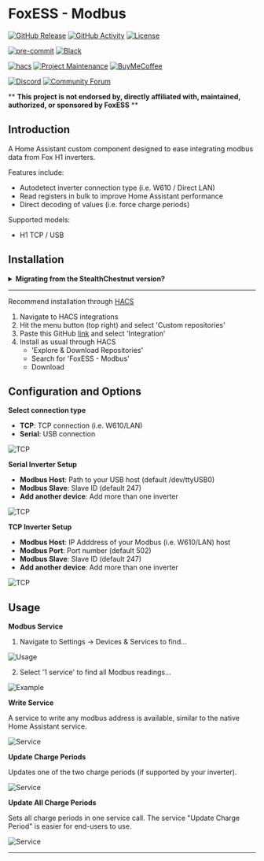 # FoxESS - Modbus

[![GitHub Release][releases-shield]][releases]
[![GitHub Activity][commits-shield]][commits]
[![License][license-shield]](LICENSE)

[![pre-commit][pre-commit-shield]][pre-commit]
[![Black][black-shield]][black]

[![hacs][hacsbadge]][hacs]
[![Project Maintenance][maintenance-shield]][user_profile]
[![BuyMeCoffee][buymecoffeebadge]][buymecoffee]

[![Discord][discord-shield]][discord]
[![Community Forum][forum-shield]][forum]

\*\* **This project is not endorsed by, directly affiliated with, maintained, authorized, or sponsored by FoxESS** \*\*

## Introduction

A Home Assistant custom component designed to ease integrating modbus data from Fox H1 inverters.

Features include:

- Autodetect inverter connection type (i.e. W610 / Direct LAN)
- Read registers in bulk to improve Home Assistant performance
- Direct decoding of values (i.e. force charge periods)

Supported models:

- H1 TCP / USB

## Installation

<details>
   <summary><b>Migrating from the StealthChestnut version?</b></summary></p>

NOTE: When transferring away from the StealthChestnut HA-FoxESS-Modbus version, before installing this integration please remove the modbus: include from the configuration.yaml, it will look similar to this (depending on the path you chose)

`modbus: !include custom_components/foxmodbuslan/modbusUSB.yaml`

AND if you have added the custom sensors (example listed below), remove them from your configuration.yaml as they are now provided from within the integration.

```
  - name: "Battery Discharge"
    device_class: "power"
    unit_of_measurement: "kW"
    state: >
       {% if (states('sensor.battery_discharge_power') | float(default=0) ) > 0 %}
       {{ states('sensor.battery_discharge_power') | float(default=0) * 1 }}
       {% else %}
       0
       {% endif %}
```

Save the configuration.yaml, Check Configuration is OK and Restart Home Assistant

Now install the FoxESS modbus integration via HACS

</details>

---

Recommend installation through [HACS][hacs]

1. Navigate to HACS integrations
2. Hit the menu button (top right) and select 'Custom repositories'
3. Paste this GitHub [link][foxess_modbus] and select 'Integration'
4. Install as usual through HACS
   - 'Explore & Download Repositories'
   - Search for 'FoxESS - Modbus'
   - Download

## Configuration and Options

<b>Select connection type</b></p>

- **TCP**: TCP connection (i.e. W610/LAN)
- **Serial**: USB connection

![TCP](images/select.png)

<b>Serial Inverter Setup</b></p>

- **Modbus Host**: Path to your USB host (default /dev/ttyUSB0)
- **Modbus Slave**: Slave ID (default 247)
- **Add another device**: Add more than one inverter

![TCP](images/serial.png)

<b>TCP Inverter Setup</b></p>

- **Modbus Host**: IP Adddress of your Modbus (i.e. W610/LAN) host
- **Modbus Port**: Port number (default 502)
- **Modbus Slave**: Slave ID (default 247)
- **Add another device**: Add more than one inverter

![TCP](images/tcp.png)

## Usage

<b>Modbus Service</b></p>

1. Navigate to Settings -> Devices & Services to find...

![Usage](images/usage.png)

2. Select '1 service' to find all Modbus readings...

![Example](images/example.png)

<b>Write Service</b></p>

A service to write any modbus address is available, similar to the native Home Assistant service.

![Service](images/svc-write.png)

<b>Update Charge Periods</b></p>

Updates one of the two charge periods (if supported by your inverter).

![Service](images/svc-charge-1.png)

<b>Update All Charge Periods</b></p>

Sets all charge periods in one service call. The service "Update Charge Period" is easier for end-users to use.

![Service](images/svc-charge-2.png)

---

[black]: https://github.com/psf/black
[black-shield]: https://img.shields.io/badge/code%20style-black-000000.svg?style=for-the-badge
[buymecoffee]: https://www.buymeacoffee.com/nathanmarlor
[buymecoffeebadge]: https://img.shields.io/badge/buy%20me%20a%20coffee-donate-yellow.svg?style=for-the-badge
[commits-shield]: https://img.shields.io/github/commit-activity/y/nathanmarlor/foxess_modbus.svg?style=for-the-badge
[commits]: https://github.com/nathanmarlor/foxess_modbus/commits/main
[hacs]: https://hacs.xyz
[hacsbadge]: https://img.shields.io/badge/HACS-Custom-orange.svg?style=for-the-badge
[discord]: https://discord.gg/Qa5fW2R
[discord-shield]: https://img.shields.io/discord/330944238910963714.svg?style=for-the-badge
[foxessimg]: https://github.com/home-assistant/brands/raw/master/custom_integrations/foxess/logo.png
[foxess_modbus]: https://github.com/nathanmarlor/foxess_modbus
[forum-shield]: https://img.shields.io/badge/community-forum-brightgreen.svg?style=for-the-badge
[forum]: https://community.home-assistant.io/
[license-shield]: https://img.shields.io/github/license/nathanmarlor/foxess_modbus.svg?style=for-the-badge
[maintenance-shield]: https://img.shields.io/badge/maintainer-%40nathanmarlor-blue.svg?style=for-the-badge
[pre-commit]: https://github.com/pre-commit/pre-commit
[pre-commit-shield]: https://img.shields.io/badge/pre--commit-enabled-brightgreen?style=for-the-badge
[releases-shield]: https://img.shields.io/github/release/nathanmarlor/foxess_modbus.svg?style=for-the-badge
[releases]: https://github.com/nathanmarlor/foxess_modbus/releases
[user_profile]: https://github.com/nathanmarlor
[ha_modbus]: https://github.com/StealthChesnut/HA-FoxESS-Modbus
[ha_solcast]: https://github.com/oziee/ha-solcast-solar
